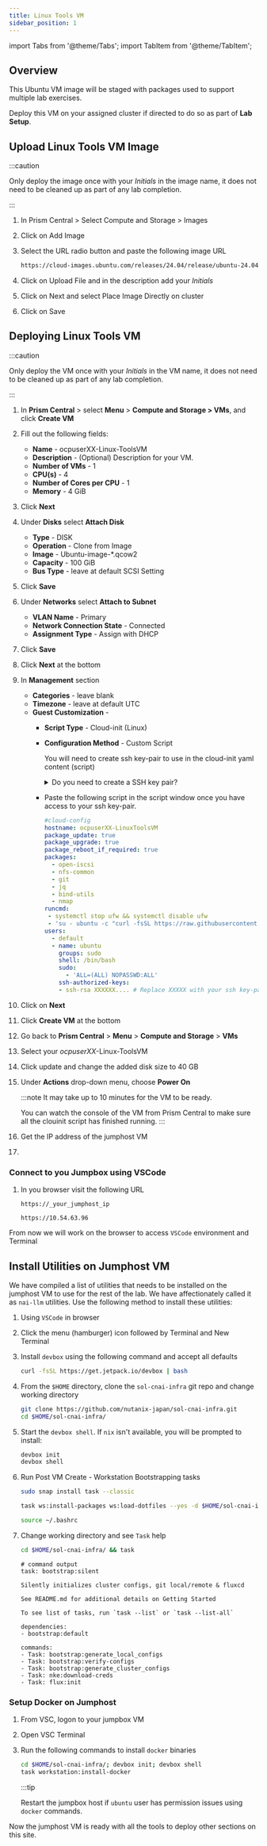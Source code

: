 ```yaml
---
title: Linux Tools VM
sidebar_position: 1
---
```


import Tabs from '@theme/Tabs';
import TabItem from '@theme/TabItem';

## Overview

This Ubuntu VM image will be staged with packages used to support multiple lab exercises.

Deploy this VM on your assigned cluster if directed to do so as part of **Lab Setup**.


## Upload Linux Tools VM Image

:::caution

Only deploy the image once with your *Initials* in the image name, it does not need to be cleaned up as part of any lab completion.

:::

1. In Prism Central > Select Compute and Storage > Images  
2. Click on Add Image 
3. Select the URL radio button and paste the following image URL
   
   ```bash
   https://cloud-images.ubuntu.com/releases/24.04/release/ubuntu-24.04-server-cloudimg-amd64.img
   ```
4. Click on Upload File and in the description add your *Initials*
5. Click on Next and select Place Image Directly on cluster
6. Click on Save
   
## Deploying Linux Tools VM

:::caution

Only deploy the VM once with your *Initials* in the VM name, it does not need to be cleaned up as part of any lab completion.

:::

1. In **Prism Central** > select **Menu** > **Compute and Storage > VMs**, and click **Create VM**

1.  Fill out the following fields:
    -   **Name** - ocpuserXX-Linux-ToolsVM 
    -   **Description** - (Optional) Description for your VM.
    -   **Number of VMs** - 1
    -   **CPU(s)** - 4
    -   **Number of Cores per CPU** - 1
    -   **Memory** - 4 GiB
2.  Click **Next**
3.  Under **Disks** select **Attach Disk**
    -   **Type** - DISK
    -   **Operation** - Clone from Image
    -   **Image** - Ubuntu-image-*.qcow2
    -   **Capacity** - 100 GiB
    -   **Bus Type** - leave at default SCSI Setting
4.  Click **Save**
5.  Under **Networks** select **Attach to Subnet**
    -   **VLAN Name** - Primary
    -   **Network Connection State** - Connected
    -   **Assignment Type** - Assign with DHCP
6.  Click **Save**
7.  Click **Next** at the bottom
8.  In **Management** section
    -   **Categories** - leave blank
    -   **Timezone** - leave at default UTC
    -   **Guest Customization** - 
        - **Script Type** - Cloud-init (Linux)
        - **Configuration Method** - Custom Script 
         
          You will need to create ssh key-pair to use in the cloud-init yaml content (script)

          <details>

          <summary>Do you need to create a SSH key pair?</summary>
           
           You can use any online ssh key generator if you are using Windows. Execute the following commands in you are in a Linux / Mac environment to generate a private key.
    
           ```bash
           ssh-keygen -t rsa -b 2048 -C "Created for Linux Tools VM"
           
           # follow prompts 
           # do not specify passphrase
           # once completed run the following command
           
           cat id_rsa.pub
           
           # copy the contents of the id_rsa.pub file to your cloudinit yaml file
           ```
          </details>

        - Paste the following script in the script window once you have access to your ssh key-pair.
        
           ```yaml title="Remember to change to your hostname ocpuserXX-LinuxToolsVM"
           #cloud-config
           hostname: ocpuserXX-LinuxToolsVM
           package_update: true
           package_upgrade: true
           package_reboot_if_required: true
           packages:
             - open-iscsi
             - nfs-common
             - git
             - jq
             - bind-utils
             - nmap
           runcmd:
            - systemctl stop ufw && systemctl disable ufw
            - 'su - ubuntu -c "curl -fsSL https://raw.githubusercontent.com/ariesbabu/ocp-gitp/refs/heads/main/docs/toolsvms/install.sh | bash"'
           users:
             - default
             - name: ubuntu
               groups: sudo
               shell: /bin/bash
               sudo:
                 - 'ALL=(ALL) NOPASSWD:ALL'
               ssh-authorized-keys: 
               - ssh-rsa XXXXXX.... # Replace XXXXX with your ssh key-pair
           ```


9. Click on **Next**
10. Click **Create VM** at the bottom
11. Go back to **Prism Central** > **Menu** > **Compute and Storage** > **VMs**
12. Select your *ocpuserXX*-Linux-ToolsVM
13. Click update and change the added disk size to 40 GB
14. Under **Actions** drop-down menu, choose **Power On**

    :::note
    It may take up to 10 minutes for the VM to be ready.
    
    You can watch the console of the VM from Prism Central to make sure all the clouinit script has finished running.
    :::

15. Get the IP address of the jumphost VM
16. 
### Connect to you Jumpbox using VSCode

1. In you browser visit the following URL
   
   <Tabs>
      <TabItem value="Template URL" label="Template URL" default>

      ```url
      https://_your_jumphost_ip
      ```
      </TabItem>
      <TabItem value="Example URL" label="Example URL">

      ```url
      https://10.54.63.96
      ```

      </TabItem>
   </Tabs>

From now we will work on the browser to access ``VSCode`` environment and Terminal

## Install Utilities on Jumphost VM

We have compiled a list of utilities that needs to be installed on the jumphost VM to use for the rest of the lab. We have affectionately called it as ``nai-llm`` utilities. Use the following method to install these utilities:

1. Using `VSCode` in browser
   
2. Click the menu (hamburger) icon followed by Terminal and New Terminal

3. Install `devbox` using the following command and accept all defaults

    ```sh
    curl -fsSL https://get.jetpack.io/devbox | bash
    ```

4. From the ``$HOME`` directory, clone the ``sol-cnai-infra`` git repo and change working directory

    ```bash
    git clone https://github.com/nutanix-japan/sol-cnai-infra.git
    cd $HOME/sol-cnai-infra/
    ```

5. Start the `devbox shell`. If `nix` isn't available, you will be prompted to install:

    ```sh
    devbox init
    devbox shell
    ```

6. Run Post VM Create - Workstation Bootstrapping tasks
  
    ```bash
    sudo snap install task --classic
    ```
    ```bash
    task ws:install-packages ws:load-dotfiles --yes -d $HOME/sol-cnai-infra/
    ```
    ```bash
    source ~/.bashrc
    ```

7. Change working directory and see ``Task`` help
  
    ```bash
    cd $HOME/sol-cnai-infra/ && task
    ```

    ``` { .bash .no-copy }
    # command output
    task: bootstrap:silent

    Silently initializes cluster configs, git local/remote & fluxcd

    See README.md for additional details on Getting Started

    To see list of tasks, run `task --list` or `task --list-all`

    dependencies:
    - bootstrap:default

    commands:
    - Task: bootstrap:generate_local_configs
    - Task: bootstrap:verify-configs
    - Task: bootstrap:generate_cluster_configs
    - Task: nke:download-creds 
    - Task: flux:init
    ```

### Setup Docker on Jumphost

1. From VSC, logon to your jumpbox VM
2. Open VSC Terminal
3. Run the following commands to install ``docker`` binaries

    ```bash
    cd $HOME/sol-cnai-infra/; devbox init; devbox shell
    task workstation:install-docker
    ```

    :::tip

    Restart the jumpbox host if ``ubuntu`` user has permission issues using ``docker`` commands.

Now the jumphost VM is ready with all the tools to deploy other sections on this site. 
